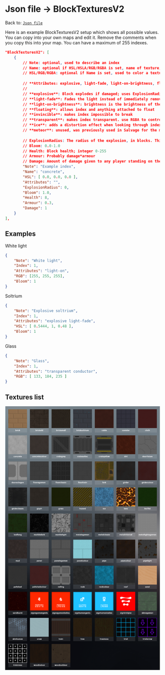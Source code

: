 # Json file → BlockTexturesV2
Back to: [`Json file`](/docs/json.md)

Here is an example BlockTexturesV2 setup which shows all possible values. You can copy into your own maps and edit it. Remove the comments when you copy this into your map.
You can have a maximum of 255 indexes. 
```json
"BlockTexturesV2": [
    {
        // Note: optional, used to describe an index
        // Name: optional if HSL/HSLA/RGB/RGBA is set, name of texture; list of textures is below. Not setting a Name is fine when a color field is set
        // HSL/RGB/RGBA: optional if Name is set, used to color a texture. Soltrium HSL: [ 0.5444, 1, 0.48 ]. Recommended to use RGB for flat textures and RGBA for glass.

        // **Attributes: explosive, light-fade, light-on-brightness, floating, invincible, transparent, ice, meteor (unused)**
        //
        // **explosive**: Block explodes if damaged; uses ExplosionRadius as the radius
        // **light-fade**: Fades the light instead of immediately removing light
        // **light-on-brightness**: brightness is the brightness of the light. <1.0 is recommended
        // **floating**: allows index and anything attached to float
        // **invincible**: makes index impossible to break
        // **transparent**: makes index transparent. use RGBA to control how translucent it is
        // **ice**: adds a distortion effect when looking through index
        // **meteor**: unused, was previously used in Salvage for the meteor

        // ExplosionRadius: The radius of the explosion, in blocks. This is only used when the `explosive` attribute is set
        // Bloom: 0.0-1.0
        // Health: Block health; integer 0-255
        // Armour: Probably damage*armour
        // Damage: Amount of damage given to any player standing on the index. If set, 1 is always used in official maps. Non-negative integer
        "Note": "Example index",
        "Name": "concrete",
        "HSL": [ 0.0, 0.0, 0.0 ],
        "Attributes": "",
        "ExplosionRadius": 0,
        "Bloom": 1.0,
        "Health": 8,
        "Armour": 0.3,
        "Damage": 1
    }
],
```

## Examples
White light
```json
{
    "Note": "White light",
    "Index": 1,
    "Attributes": "light-on",
    "RGB": [255, 255, 255],
    "Bloom": 1
}
```

Soltrium
```json
{
    "Note": "Explosive soltrium",
    "Index": 1,
    "Attributes": "explosive light-fade",
    "HSL": [ 0.5444, 1, 0.48 ],
    "Bloom": 1
}
```

Glass
```json
{
	"Note": "Glass",
	"Index": 1,
    "Attributes": "transparent conductor",
	"RGB": [ 133, 184, 235 ]
}
```


## Textures list
<img src="/docs/public/textures.png" alt="Textures list"/>